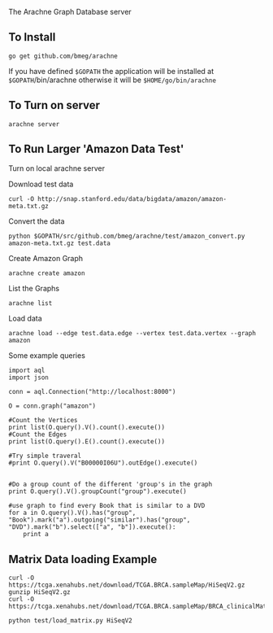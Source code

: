 The Arachne Graph Database server

To Install
----------
```
go get github.com/bmeg/arachne
```
If you have defined `$GOPATH` the application will be installed at
`$GOPATH`/bin/arachne otherwise it will be `$HOME/go/bin/arachne`



To Turn on server
-----------------
```
arachne server
```


To Run Larger 'Amazon Data Test'
--------------------------------

Turn on local arachne server


Download test data
```
curl -O http://snap.stanford.edu/data/bigdata/amazon/amazon-meta.txt.gz
```

Convert the data
```
python $GOPATH/src/github.com/bmeg/arachne/test/amazon_convert.py amazon-meta.txt.gz test.data
```

Create Amazon Graph
```
arachne create amazon
```

List the Graphs
```
arachne list
```

Load data
```
arachne load --edge test.data.edge --vertex test.data.vertex --graph amazon
```


Some example queries
```
import aql
import json

conn = aql.Connection("http://localhost:8000")

O = conn.graph("amazon")

#Count the Vertices
print list(O.query().V().count().execute())
#Count the Edges
print list(O.query().E().count().execute())

#Try simple traveral
#print O.query().V("B00000I06U").outEdge().execute()


#Do a group count of the different 'group's in the graph
print O.query().V().groupCount("group").execute()

#use graph to find every Book that is similar to a DVD
for a in O.query().V().has("group", "Book").mark("a").outgoing("similar").has("group", "DVD").mark("b").select(["a", "b"]).execute():
    print a
```

Matrix Data loading Example
---------------------------
```
curl -O https://tcga.xenahubs.net/download/TCGA.BRCA.sampleMap/HiSeqV2.gz
gunzip HiSeqV2.gz
curl -O https://tcga.xenahubs.net/download/TCGA.BRCA.sampleMap/BRCA_clinicalMatrix.gz

python test/load_matrix.py HiSeqV2

```
